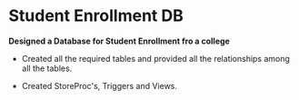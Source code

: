 # Student Enrollment DB
**Designed a Database for Student Enrollment fro a college**
+ Created all the required tables and provided all the relationships among all the tables.

+ Created StoreProc's, Triggers and Views. 
